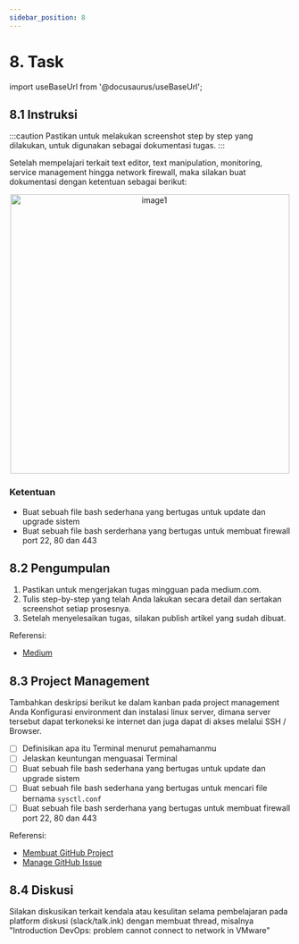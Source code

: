 ```yaml
---
sidebar_position: 8
---
```


# 8. Task

import useBaseUrl from '@docusaurus/useBaseUrl';

## 8.1 Instruksi

:::caution
Pastikan untuk melakukan screenshot step by step yang dilakukan, untuk digunakan sebagai dokumentasi tugas.
:::

Setelah mempelajari terkait text editor, text manipulation, monitoring, service management hingga network firewall, maka silakan buat dokumentasi dengan ketentuan sebagai berikut:

<center>
<img alt="image1" src={useBaseUrl('img/docs/ufw9.png')} height="500px"/>
</center>

### Ketentuan
- Buat sebuah file bash sederhana yang bertugas untuk update dan upgrade sistem
- Buat sebuah file bash serderhana yang bertugas untuk membuat firewall port 22, 80 dan 443 

## 8.2 Pengumpulan
1. Pastikan untuk mengerjakan tugas mingguan pada medium.com.
2. Tulis step-by-step yang telah Anda lakukan secara detail dan sertakan screenshot setiap prosesnya. 
3. Setelah menyelesaikan tugas, silakan publish artikel yang sudah dibuat.

Referensi:
- [Medium](/Getting-Started/Medium/Medium-Registrasi)

## 8.3 Project Management
Tambahkan deskripsi berikut ke dalam kanban pada project management Anda
Konfigurasi environment dan instalasi linux server, dimana server tersebut dapat terkoneksi ke internet dan juga dapat di akses melalui SSH / Browser.

- [ ] Definisikan apa itu Terminal menurut pemahamanmu
- [ ] Jelaskan keuntungan menguasai Terminal
- [ ] Buat sebuah file bash sederhana yang bertugas untuk update dan upgrade sistem
- [ ] Buat sebuah file bash sederhana yang bertugas untuk mencari file bernama `sysctl.conf`
- [ ] Buat sebuah file bash serderhana yang bertugas untuk membuat firewall port 22, 80 dan 443 

Referensi:
- [Membuat GitHub Project](/Getting-Started/Project-Management/Make-Project-Management)
- [Manage GitHub Issue](/Getting-Started/Project-Management/Issue-Dan-Status-Project)

## 8.4 Diskusi
Silakan diskusikan terkait kendala atau kesulitan selama pembelajaran pada platform diskusi (slack/talk.ink) dengan membuat thread, misalnya "Introduction DevOps: problem cannot connect to network in VMware"